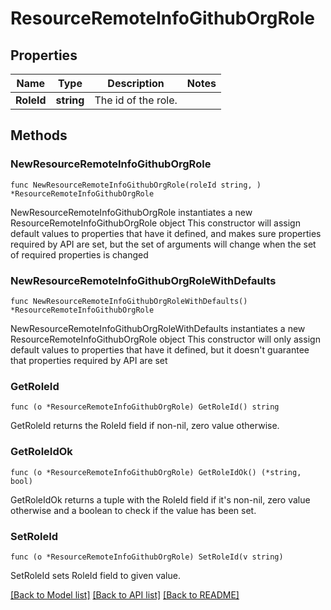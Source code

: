 # ResourceRemoteInfoGithubOrgRole

## Properties

Name | Type | Description | Notes
------------ | ------------- | ------------- | -------------
**RoleId** | **string** | The id of the role. | 

## Methods

### NewResourceRemoteInfoGithubOrgRole

`func NewResourceRemoteInfoGithubOrgRole(roleId string, ) *ResourceRemoteInfoGithubOrgRole`

NewResourceRemoteInfoGithubOrgRole instantiates a new ResourceRemoteInfoGithubOrgRole object
This constructor will assign default values to properties that have it defined,
and makes sure properties required by API are set, but the set of arguments
will change when the set of required properties is changed

### NewResourceRemoteInfoGithubOrgRoleWithDefaults

`func NewResourceRemoteInfoGithubOrgRoleWithDefaults() *ResourceRemoteInfoGithubOrgRole`

NewResourceRemoteInfoGithubOrgRoleWithDefaults instantiates a new ResourceRemoteInfoGithubOrgRole object
This constructor will only assign default values to properties that have it defined,
but it doesn't guarantee that properties required by API are set

### GetRoleId

`func (o *ResourceRemoteInfoGithubOrgRole) GetRoleId() string`

GetRoleId returns the RoleId field if non-nil, zero value otherwise.

### GetRoleIdOk

`func (o *ResourceRemoteInfoGithubOrgRole) GetRoleIdOk() (*string, bool)`

GetRoleIdOk returns a tuple with the RoleId field if it's non-nil, zero value otherwise
and a boolean to check if the value has been set.

### SetRoleId

`func (o *ResourceRemoteInfoGithubOrgRole) SetRoleId(v string)`

SetRoleId sets RoleId field to given value.



[[Back to Model list]](../README.md#documentation-for-models) [[Back to API list]](../README.md#documentation-for-api-endpoints) [[Back to README]](../README.md)


